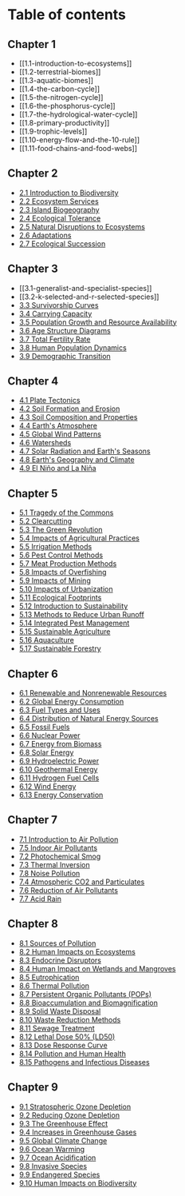 # Table of contents

## Chapter 1

- [[1.1-introduction-to-ecosystems]]
- [[1.2-terrestrial-biomes]]
- [[1.3-aquatic-biomes]]
- [[1.4-the-carbon-cycle]]
- [[1.5-the-nitrogen-cycle]]
- [[1.6-the-phosphorus-cycle]]
- [[1.7-the-hydrological-water-cycle]]
- [[1.8-primary-productivity]]
- [[1.9-trophic-levels]]
- [[1.10-energy-flow-and-the-10-rule]]
- [[1.11-food-chains-and-food-webs]]

## Chapter 2

- [2\.1 Introduction to Biodiversity](chapter-2/2.1-introduction-to-biodiversity.md)
- [2\.2 Ecosystem Services](chapter-2/2.2-ecosystem-services.md)
- [2\.3 Island Biogeography](chapter-2/2.3-island-biogeography.md)
- [2\.4 Ecological Tolerance](chapter-2/2.4-ecological-tolerance.md)
- [2\.5 Natural Disruptions to Ecosystems](chapter-2/2.5-natural-disruptions-to-ecosystems.md)
- [2\.6 Adaptations](chapter-2/2.6-adaptations.md)
- [2\.7 Ecological Succession](chapter-2/2.7-ecological-succession.md)

## Chapter 3

- [[3.1-generalist-and-specialist-species]]
- [[3.2-k-selected-and-r-selected-species]]
- [3\.3 Survivorship Curves](chapter-3/3.3-survivorship-curves.md)
- [3\.4 Carrying Capacity](chapter-3/3.4-carrying-capacity.md)
- [3\.5 Population Growth and Resource Availability](chapter-3/3.5-population-growth-and-resource-availability.md)
- [3\.6 Age Structure Diagrams](chapter-3/3.6-age-structure-diagrams.md)
- [3\.7 Total Fertility Rate](chapter-3/3.7-total-fertility-rate.md)
- [3\.8 Human Population Dynamics](chapter-3/3.8-human-population-dynamics.md)
- [3\.9 Demographic Transition](chapter-3/3.9-demographic-transition.md)

## Chapter 4

- [4\.1 Plate Tectonics](chapter-4/4.1-plate-tectonics.md)
- [4\.2 Soil Formation and Erosion](chapter-4/4.2-soil-formation-and-erosion.md)
- [4\.3 Soil Composition and Properties](chapter-4/4.3-soil-composition-and-properties.md)
- [4\.4 Earth's Atmosphere](chapter-4/4.4-earths-atmosphere.md)
- [4\.5 Global Wind Patterns](chapter-4/4.5-global-wind-patterns.md)
- [4\.6 Watersheds](chapter-4/4.6-watersheds.md)
- [4\.7 Solar Radiation and Earth's Seasons](chapter-4/4.7-solar-radiation-and-earths-seasons.md)
- [4\.8 Earth's Geography and Climate](chapter-4/4.8-earths-geography-and-climate.md)
- [4\.9 El Niño and La Niña](chapter-4/4.9-el-nino-and-la-nina.md)

## Chapter 5

- [5\.1 Tragedy of the Commons](chapter-5/5.1-tragedy-of-the-commons.md)
- [5\.2 Clearcutting](chapter-5/5.2-clearcutting.md)
- [5\.3 The Green Revolution](chapter-5/5.3-the-green-revolution.md)
- [5\.4 Impacts of Agricultural Practices](chapter-5/5.4-impacts-of-agricultural-practices.md)
- [5\.5 Irrigation Methods](chapter-5/5.5-irrigation-methods.md)
- [5\.6 Pest Control Methods](chapter-5/5.6-pest-control-methods.md)
- [5\.7 Meat Production Methods](chapter-5/5.7-meat-production-methods.md)
- [5\.8 Impacts of Overfishing](chapter-5/5.8-impacts-of-overfishing.md)
- [5\.9 Impacts of Mining](chapter-5/5.9-impacts-of-mining.md)
- [5\.10 Impacts of Urbanization](chapter-5/5.10-impacts-of-urbanization.md)
- [5\.11 Ecological Footprints](chapter-5/5.11-ecological-footprints.md)
- [5\.12 Introduction to Sustainability](chapter-5/5.12-introduction-to-sustainability.md)
- [5\.13 Methods to Reduce Urban Runoff](chapter-5/5.13-methods-to-reduce-urban-runoff.md)
- [5\.14 Integrated Pest Management](chapter-5/5.14-integrated-pest-management.md)
- [5\.15 Sustainable Agriculture](chapter-5/5.15-sustainable-agriculture.md)
- [5\.16 Aquaculture](chapter-5/5.16-aquaculture.md)
- [5\.17 Sustainable Forestry](chapter-5/5.17-sustainable-forestry.md)

## Chapter 6

- [6\.1 Renewable and Nonrenewable Resources](chapter-6/6.1-renewable-and-nonrenewable-resources.md)
- [6\.2 Global Energy Consumption](chapter-6/6.2-global-energy-consumption.md)
- [6\.3 Fuel Types and Uses](chapter-6/6.3-fuel-types-and-uses.md)
- [6\.4 Distribution of Natural Energy Sources](chapter-6/6.4-distribution-of-natural-energy-sources.md)
- [6\.5 Fossil Fuels](chapter-6/6.5-fossil-fuels.md)
- [6\.6 Nuclear Power](chapter-6/6.6-nuclear-power.md)
- [6\.7 Energy from Biomass](chapter-6/6.7-energy-from-biomass.md)
- [6\.8 Solar Energy](chapter-6/6.8-solar-energy.md)
- [6\.9 Hydroelectric Power](chapter-6/6.9-hydroelectric-power.md)
- [6\.10 Geothermal Energy](chapter-6/6.10-geothermal-energy.md)
- [6\.11 Hydrogen Fuel Cells](chapter-6/6.11-hydrogen-fuel-cells.md)
- [6\.12 Wind Energy](chapter-6/6.12-wind-energy.md)
- [6\.13 Energy Conservation](chapter-6/6.13-energy-conservation.md)

## Chapter 7

- [7\.1 Introduction to Air Pollution](chapter-7/7.1-introduction-to-air-pollution.md)
- [7\.5 Indoor Air Pollutants](chapter-7/7.5-indoor-air-pollutants.md)
- [7\.2 Photochemical Smog](chapter-7/7.2-photochemical-smog.md)
- [7\.3 Thermal Inversion](chapter-7/7.3-thermal-inversion.md)
- [7\.8 Noise Pollution](chapter-7/7.8-noise-pollution.md)
- [7\.4 Atmospheric CO2 and Particulates](chapter-7/7.4-atmospheric-co2-and-particulates.md)
- [7\.6 Reduction of Air Pollutants](chapter-7/7.6-reduction-of-air-pollutants.md)
- [7\.7 Acid Rain](chapter-7/7.7-acid-rain.md)

## Chapter 8

- [8\.1 Sources of Pollution](chapter-8/8.1-sources-of-pollution.md)
- [8\.2 Human Impacts on Ecosystems](chapter-8/8.2-human-impacts-on-ecosystems.md)
- [8\.3 Endocrine Disruptors](chapter-8/8.3-endocrine-disruptors.md)
- [8\.4 Human Impact on Wetlands and Mangroves](chapter-8/8.4-human-impact-on-wetlands-and-mangroves.md)
- [8\.5 Eutrophication](chapter-8/8.5-eutrophication.md)
- [8\.6 Thermal Pollution](chapter-8/8.6-thermal-pollution.md)
- [8\.7 Persistent Organic Pollutants (POPs)](chapter-8/8.7-persistent-organic-pollutants-pops.md)
- [8\.8 Bioaccumulation and Biomagnification](chapter-8/8.8-bioaccumulation-and-biomagnification.md)
- [8\.9 Solid Waste Disposal](chapter-8/8.9-solid-waste-disposal.md)
- [8\.10 Waste Reduction Methods](chapter-8/8.10-waste-reduction-methods.md)
- [8\.11 Sewage Treatment](chapter-8/8.11-sewage-treatment.md)
- [8\.12 Lethal Dose 50% (LD50)](chapter-8/8.12-lethal-dose-50-ld50.md)
- [8\.13 Dose Response Curve](chapter-8/8.13-dose-response-curve.md)
- [8\.14 Pollution and Human Health](chapter-8/8.14-pollution-and-human-health.md)
- [8\.15 Pathogens and Infectious Diseases](chapter-8/8.15-pathogens-and-infectious-diseases.md)

## Chapter 9

- [9\.1 Stratospheric Ozone Depletion](chapter-9/9.1-stratospheric-ozone-depletion.md)
- [9\.2 Reducing Ozone Depletion](chapter-9/9.2-reducing-ozone-depletion.md)
- [9\.3 The Greenhouse Effect](chapter-9/9.3-the-greenhouse-effect.md)
- [9\.4 Increases in Greenhouse Gases](chapter-9/9.4-increases-in-greenhouse-gases.md)
- [9\.5 Global Climate Change](chapter-9/9.5-global-climate-change.md)
- [9\.6 Ocean Warming](chapter-9/9.6-ocean-warming.md)
- [9\.7 Ocean Acidification](chapter-9/9.7-ocean-acidification.md)
- [9\.8 Invasive Species](chapter-9/9.8-invasive-species.md)
- [9\.9 Endangered Species](chapter-9/9.9-endangered-species.md)
- [9\.10 Human Impacts on Biodiversity](chapter-9/9.10-human-impacts-on-biodiversity.md)